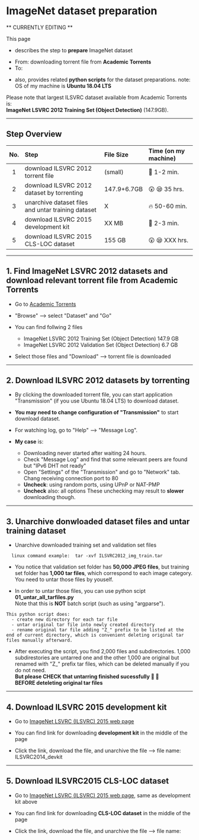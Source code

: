 # ImageNet dataset preparation 

** CURRENTLY EDITING **

This page
* describes the step to **prepare** ImageNet dataset
 - From:   downloading torrent file from  **Academic Torrents**
 - To:   
* also, provides related **python scripts** for the dataset preparations.
note: OS of my machine is **Ubuntu 18.04 LTS**

Please note that largest ILSVRC dataset available from Academic Torrents is:  
**ImageNet LSVRC 2012 Training Set (Object Detection)** (147.9GB).  

---
## Step Overview

No. | Step | File Size | Time (on my machine)
:---:|:---|:---|:---
1|download ILSVRC 2012 torrent file|(small)|:rocket: 1-2 min.
2|download ILSVRC 2012 dataset by torrenting|147.9+6.7GB|:astonished: :sleepy: 35 hrs.
3|unarchive dataset files and untar training dataset|X|:fire: 50-60 min.
4|download ILSVRC 2015 development kit|XX MB|:rocket: 2-3 min.
5|download ILSVRC 2015 CLS-LOC dataset|155 GB|:astonished: :sleepy: XXX hrs.

---
## 1. Find ImageNet LSVRC 2012 datasets and download relevant torrent file from Academic Torrents
* Go to [Academic Torrents](http://www.academictorrents.com)

* "Browse" --> select "Dataset" and "Go"

* You can find follwing 2 files
  - ImageNet LSVRC 2012 Training Set (Object Detection)  147.9 GB
  - ImageNet LSVRC 2012 Validation Set (Object Detection)  6.7 GB

* Select those files and "Download"  --> torrent file is downloaded


---
## 2. Download ILSVRC 2012 datasets by torrenting
* By clicking the downloaded torrent file, you can start application "Transmission" (if you use Ubuntu 18.04 LTS) to download dataset.

* **You may need to change configuration of "Transmission"** to start download dataset.

* For watching log, go to "Help" --> "Message Log".

* **My case** is:
  - Downloading never started after waiting 24 hours.
  - Check "Message Log" and find that some relevant peers are found but "IPv6 DHT not ready"
  - Open "Settings" of the "Transmission" and go to "Network" tab.  Chang receiving connection port to 80
  - **Uncheck**: using random ports, using UPnP or NAT-PMP
  - **Uncheck** also:  all options
    These unchecking may result to **slower** downloading though.

---
## 3. Unarchive donwloaded dataset files and untar training dataset
* Unarchive downloaded training set and validation set files
```
  linux command example:  tar -xvf ILSVRC2012_img_train.tar
```
* You notice that validation set folder has **50,000 JPEG files**, but training set folder has **1,000 tar files**, which correspond to each image category.  You need to untar those files by youself.

* In order to untar those files, you can use python scipt **01_untar_all_tarfiles.py**  
Note that this is **NOT** batch script (such as using "argparse").  
```
This python script does:
  - create new directory for each tar file
  - untar original tar file into newly created directory
  - rename original tar file adding "Z_" prefix to be listed at the end of current directory, which is convenient deleting original tar files manually afterward.
 ```
* After executing the script, you find 2,000 files and subdirectories. 1,000 subdirestories are untarred one and the other 1,000 are original but renamed with "Z_" prefix tar files, which can be deleted manually if you do not need.  
**But please CHECK that untarring finished sucessfully :clap: :clap:  
BEFORE deteleting original tar files**


---
## 4. Download ILSVRC 2015 development kit
* Go to [ImageNet LSVRC (ILSVRC) 2015 web page](http://image-net.org/challenges/LSVRC/2015/download-images-3j16.php)

* You can find link for downloading **development kit** in the middle of the page

* Click the link, download the file, and unarchive the file  --> file name:  ILSVRC2014_devkit 


---
## 5. Download ILSVRC2015 CLS-LOC dataset
* Go to [ImageNet LSVRC (ILSVRC) 2015 web page](http://image-net.org/challenges/LSVRC/2015/download-images-3j16.php), same as development kit above

* You can find link for downloading **CLS-LOC dataset** in the middle of the page

* Click the link, download the file, and unarchive the file  --> file name: 
